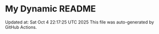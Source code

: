 # My Dynamic README
Updated at: Sat Oct  4 22:17:25 UTC 2025
This file was auto-generated by GitHub Actions.
